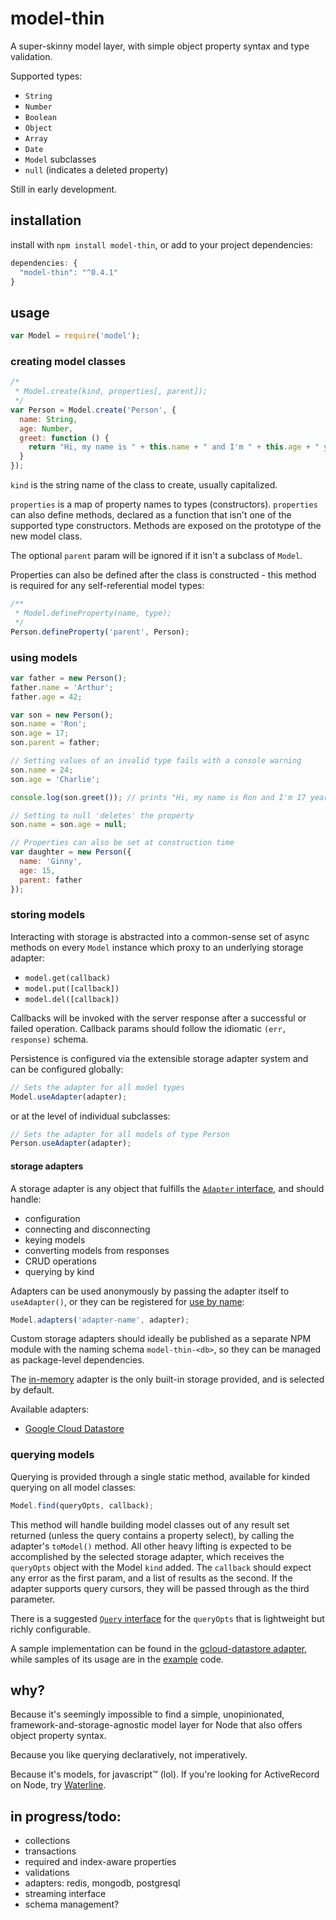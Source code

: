 # model-thin
A super-skinny model layer, with simple object property syntax and type validation.

Supported types:

- `String`
- `Number`
- `Boolean`
- `Object`
- `Array`
- `Date`
- `Model` subclasses
- `null` (indicates a deleted property)

Still in early development.

## installation

install with `npm install model-thin`, or add to your project dependencies:

```javascript
dependencies: {
  "model-thin": "^0.4.1"
}
```

## usage

```javascript
var Model = require('model');
```

### creating model classes

```javascript
/*
 * Model.create(kind, properties[, parent]);
 */
var Person = Model.create('Person', {
  name: String,
  age: Number,
  greet: function () {
    return "Hi, my name is " + this.name + " and I'm " + this.age + " years old.";
  }
});
```

`kind` is the string name of the class to create, usually capitalized.

`properties` is a map of property names to types (constructors). `properties` can also define methods, declared as a function that isn't one of the supported type constructors. Methods are exposed on the prototype of the new model class.

The optional `parent` param will be ignored if it isn't a subclass of `Model`.

Properties can also be defined after the class is constructed - this method is required for any self-referential model types:

```javascript
/**
 * Model.defineProperty(name, type);
 */
Person.defineProperty('parent', Person);
```

### using models

```javascript
var father = new Person();
father.name = 'Arthur';
father.age = 42;

var son = new Person();
son.name = 'Ron';
son.age = 17;
son.parent = father;

// Setting values of an invalid type fails with a console warning
son.name = 24;
son.age = 'Charlie';

console.log(son.greet()); // prints "Hi, my name is Ron and I'm 17 years old."

// Setting to null 'deletes' the property
son.name = son.age = null;

// Properties can also be set at construction time
var daughter = new Person({
  name: 'Ginny',
  age: 15,
  parent: father
});
```

### storing models

Interacting with storage is abstracted into a common-sense set of async methods on every `Model` instance which proxy to an underlying storage adapter:

- `model.get(callback)`
- `model.put([callback])`
- `model.del([callback])`

Callbacks will be invoked with the server response after a successful or failed operation. Callback params should follow the idiomatic `(err, response)` schema.

Persistence is configured via the extensible storage adapter system and can be configured globally:

```javascript
// Sets the adapter for all model types
Model.useAdapter(adapter);
```

or at the level of individual subclasses:

```javascript
// Sets the adapter for all models of type Person
Person.useAdapter(adapter);
```

#### <a name="adapters"></a>storage adapters

A storage adapter is any object that fulfills the [`Adapter` interface](https://github.com/davidrekow/model-thin/blob/master/src/adapter.js#L6:L73), and should handle:

- configuration
- connecting and disconnecting
- keying models
- converting models from responses
- CRUD operations
- querying by kind

Adapters can be used anonymously by passing the adapter itself to `useAdapter()`, or they can be registered for [use by name](https://github.com/davidrekow/model-thin/blob/master/src/index.js#L266):

```javascript
Model.adapters('adapter-name', adapter);
```

Custom storage adapters should ideally be published as a separate NPM module with the naming schema `model-thin-<db>`, so they can be managed as package-level dependencies.

The [in-memory](https://github.com/davidrekow/model-thin/blob/master/src/adapters/memory.js) adapter is the only built-in storage provided, and is selected by default.

Available adapters:

- [Google Cloud Datastore](https://www.npmjs.com/package/model-thin-gcloud-datastore)

### querying models

Querying is provided through a single static method, available for kinded querying on all model classes:

```javascript
Model.find(queryOpts, callback);
```

This method will handle building model classes out of any result set returned (unless the query contains a property select), by calling the adapter's `toModel()` method. All other heavy lifting is expected to be accomplished by the selected storage adapter, which receives the `queryOpts` object with the Model `kind` added. The `callback` should expect any error as the first param, and a list of results as the second. If the adapter supports query cursors, they will be passed through as the third parameter.

There is a suggested [`Query` interface](https://github.com/davidrekow/model-thin/blob/master/src/query.js) for the `queryOpts` that is lightweight but richly configurable.

A sample implementation can be found in the [gcloud-datastore adapter](https://github.com/davidrekow/model-thin-gcloud-datastore/blob/master/index.js), while samples of its usage are in the [example](https://github.com/davidrekow/model-thin/blob/master/example.js#L75:L91) code.

## why?

Because it's seemingly impossible to find a simple, unopinionated, framework-and-storage-agnostic model layer for Node that also offers object property syntax.

Because you like querying declaratively, not imperatively.

Because it's models, for javascript™ (lol). If you're looking for ActiveRecord on Node, try [Waterline](https://github.com/balderdashy/waterline).

## in progress/todo:
- collections
- transactions
- required and index-aware properties
- validations
- adapters: redis, mongodb, postgresql
- streaming interface
- schema management?
